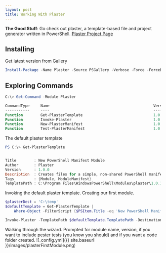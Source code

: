 ```yaml
---
layout: post
title: Working With Plaster
---
```

**The Good Stuff**: Go check out plaster, a template-based file and project generator written in PowerShell. [Plaster Project Page](https://github.com/PowerShell/Plaster)

## Installing
Get latest version from Gallery
```powershell
Install-Package -Name Plaster -Source PSGallery -Verbose -Force -ForceBootstrap
```

## Exploring Commands
```powershell
C:\> Get-Command -Module Plaster

CommandType     Name                                               Version    Source
-----------     ----                                               -------    ------
Function        Get-PlasterTemplate                                1.0.1      plaster
Function        Invoke-Plaster                                     1.0.1      plaster
Function        New-PlasterManifest                                1.0.1      plaster
Function        Test-PlasterManifest                               1.0.1      plaster
```

The default plaster template
```powershell
PS C:\> Get-PlasterTemplate


Title        : New PowerShell Manifest Module
Author       : Plaster
Version      : 1.0.0
Description  : Creates files for a simple, non-shared PowerShell manifest module.
Tags         : {Module, ModuleManifest}
TemplatePath : C:\Program Files\WindowsPowerShell\Modules\plaster\1.0.1\Templates\NewPowerShellManifestModule
```

Invoking the default plaster template. Creating our first module. 
```powershell
$plasterDest = 'C:\temp'
$defaultTemplate = Get-PlasterTemplate | 
    Where-Object -FilterScript {$PSItem.Title -eq 'New PowerShell Manifest Module'}

Invoke-Plaster -TemplatePath $defaultTemplate.TemplatePath -DestinationPath $plasterDest\MyFirstPlasterModule  -Verbose  
```

Walking through the wizard. Prompted for module name, version, if you want to include pester tests (you know you should) and if you want a code folder created. 
![_config.yml]({{ site.baseurl }}/images/plasterFirstModule.png)